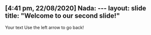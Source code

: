 [4:41 pm, 22/08/2020] Nada: ---
layout: slide
title: "Welcome to our second slide!"
---
Your text
Use the left arrow to go back!
